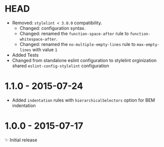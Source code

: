 # HEAD

- Removed: `stylelint < 3.0.0` compatibility.
  * Changed: configuration syntax.
  * Changed: renamed the `function-space-after` rule to `function-whitespace-after`.
  * Changed: renamed the `no-multiple-empty-lines` rule to `max-empty-lines` with value `1`
- Added Tests
- Changed from standalone eslint configuration to stylelint orginization shared `eslint-config-stylelint` configuration

# 1.1.0 - 2015-07-24

- Added `indentation` rules with `hierarchicalSelectors` option for BEM indentation

# 1.0.0 - 2015-07-17

✨ Initial release

